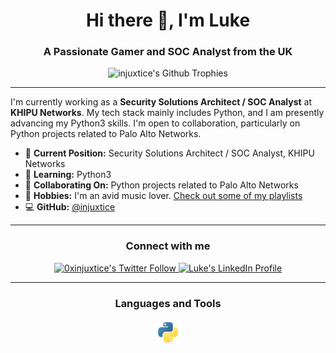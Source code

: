 <div align="center">
  <h1>Hi there 👋, I'm Luke</h1>
  <h3>A Passionate Gamer and SOC Analyst from the UK</h3>
  <img src="https://github-profile-trophy.vercel.app/?username=injuxtice&theme=gruvbox" alt="injuxtice's Github Trophies" />
</div>

---

I'm currently working as a **Security Solutions Architect / SOC Analyst** at **KHIPU Networks**. My tech stack mainly includes Python, and I am presently advancing my Python3 skills. I'm open to collaboration, particularly on Python projects related to Palo Alto Networks.

- 🔭 **Current Position:** Security Solutions Architect / SOC Analyst, KHIPU Networks
- 🌱 **Learning:** Python3
- 🎉 **Collaborating On:** Python projects related to Palo Alto Networks
- 🎹 **Hobbies:** I'm an avid music lover. [Check out some of my playlists](https://open.spotify.com/user/mlinku?si=71a124fb504a46a4)
- 💻 **GitHub:** [@injuxtice](https://github.com/injuxtice)

---

<h3 align="center">Connect with me</h3>

<p align="center">
  <a href="https://twitter.com/0xinjuxtice" target="blank">
    <img src="https://img.shields.io/twitter/follow/0xinjuxtice?style=social&logo=twitter" alt="0xinjuxtice's Twitter Follow" />
  </a>
  <a href="https://linkedin.com/in/luke-bullimore" target="blank">
    <img src="https://img.shields.io/badge/-LinkedIn-blue?style=flat&logo=Linkedin&logoColor=white" alt="Luke's LinkedIn Profile" />
  </a>
</p>

---

<h3 align="center">Languages and Tools</h3>

<p align="center">
  <a href="https://www.python.org" target="_blank" rel="noreferrer">
    <img src="https://raw.githubusercontent.com/devicons/devicon/master/icons/python/python-original.svg" alt="python" width="40" height="40" />
  </a>
</p>

